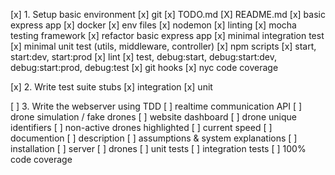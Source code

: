[x] 1. Setup basic environment
[x]   git
[x]   TODO.md
[X]   README.md
[x]   basic express app
[x]   docker
[x]   env files
[x]   nodemon
[x]   linting
[x]   mocha testing framework
[x]   refactor basic express app
[x]   minimal integration test
[x]   minimal unit test (utils, middleware, controller)
[x]   npm scripts 
[x]     start, start:dev, start:prod
[x]     lint
[x]     test, debug:start, debug:start:dev, debug:start:prod, debug:test
[x]   git hooks
[x]   nyc code coverage

[x] 2. Write test suite stubs
[x]   integration
[x]   unit

[ ] 3. Write the webserver using TDD
[ ]   realtime communication API
[ ]   drone simulation / fake drones
[ ]   website dashboard
[ ]     drone unique identifiers
[ ]     non-active drones highlighted
[ ]     current speed
[ ]   documention
[ ]     description
[ ]     assumptions & system explanations
[ ]     installation
[ ]       server
[ ]       drones
[ ]   unit tests
[ ]   integration tests
[ ]   100% code coverage
